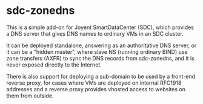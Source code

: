 # sdc-zonedns

This is a simple add-on for Joyent SmartDataCenter (SDC), which provides a DNS server that gives DNS names to ordinary VMs in an SDC cluster.

It can be deployed standalone, answering as an authoritative DNS server, or it can be a "hidden master", where slave NS (running ordinary BIND) use zone transfers (AXFR) to sync the DNS records from sdc-zonedns, and it is never exposed directly to the Internet.

There is also support for deploying a sub-domain to be used by a front-end reverse proxy, for cases where VMs are deployed on internal RFC1918 addresses and a reverse proxy provides vhosted access to websites on them from outside.
